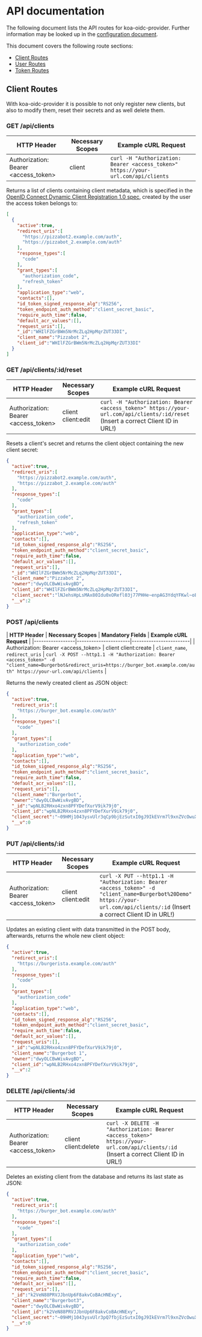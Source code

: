 # API documentation

The following document lists the API routes for koa-oidc-provider. Further information may be looked up in the [configuration document](/docs/CONFIGURATION.md).

This document covers the following route sections:

* [Client Routes](#client-routes)
* [User Routes](#user-routes)
* [Token Routes](#token-routes)

## Client Routes

With koa-oidc-provider it is possible to not only register new clients, but also to modify them, reset their secrets and as well delete them.

### GET /api/clients

| **HTTP Header** | **Necessary Scopes** | **Example cURL Request** |
|-----------------|----------------------|------------------------|
| Authorization: Bearer <access_token> | client | `curl -H "Authorization: Bearer <access_token>" https://your-url.com/api/clients` |

Returns a list of clients containing client metadata, which is specified in the [OpenID Connect Dynamic Client Registration 1.0 spec](https://openid.net/specs/openid-connect-registration-1_0.html#ClientMetadata), created by the user the access token belongs to:

```json
[
  {
    "active":true,
    "redirect_uris":[
      "https://pizzabot2.example.com/auth",
      "https://pizzabot_2.example.com/auth"
    ],
    "response_types":[
      "code"
    ],
    "grant_types":[
      "authorization_code",
      "refresh_token"
    ],
    "application_type":"web",
    "contacts":[],
    "id_token_signed_response_alg":"RS256",
    "token_endpoint_auth_method":"client_secret_basic",
    "require_auth_time":false,
    "default_acr_values":[],
    "request_uris":[],
    "_id":"WHIlFZGrBWm5NrMcZLq2HpMqrZUT33DI",
    "client_name":"Pizzabot 2",
    "client_id":"WHIlFZGrBWm5NrMcZLq2HpMqrZUT33DI"
  }
]
```

### GET /api/clients/:id/reset

| **HTTP Header** | **Necessary Scopes** | **Example cURL Request** |
|-----------------|----------------------|------------------------|
| Authorization: Bearer <access_token> | client client:edit | `curl -H "Authorization: Bearer <access_token>" https://your-url.com/api/clients/:id/reset` (Insert a correct Client ID in URL!)|

Resets a client's secret and returns the client object containing the new client secret:

```json
{
  "active":true,
  "redirect_uris":[
    "https://pizzabot2.example.com/auth",
    "https://pizzabot_2.example.com/auth"
  ],
  "response_types":[
    "code"
  ],
  "grant_types":[
    "authorization_code",
    "refresh_token"
  ],
  "application_type":"web",
  "contacts":[],
  "id_token_signed_response_alg":"RS256",
  "token_endpoint_auth_method":"client_secret_basic",
  "require_auth_time":false,
  "default_acr_values":[],
  "request_uris":[],
  "_id":"WHIlFZGrBWm5NrMcZLq2HpMqrZUT33DI",
  "client_name":"Pizzabot 2",
  "owner":"dwyOLCBwWivAvgBD",
  "client_id":"WHIlFZGrBWm5NrMcZLq2HpMqrZUT33DI",
  "client_secret":"lNJehsHpLsMAx80Idu0xORefl03j77PHHe~enpAG3YdqYFKwl~oE2LE~TeFqiePG",
  "__v":2
}
```

### POST /api/clients

| **HTTP Header** | **Necessary Scopes** | **Mandatory Fields** | **Example cURL Request** |
|-----------------|----------------------|------------------------|
| Authorization: Bearer <access_token> | client client:create | `client_name`, `redirect_uris`  | `curl -X POST --http1.1 -H "Authorization: Bearer <access_token>" -d "client_name=Burgerbot&redirect_uris=https://burger_bot.example.com/auth" https://your-url.com/api/clients` |

Returns the newly created client as JSON object:

```json
{
  "active":true,
  "redirect_uris":[
    "https://burger_bot.example.com/auth"
  ],
  "response_types":[
    "code"
  ],
  "grant_types":[
    "authorization_code"
  ],
  "application_type":"web",
  "contacts":[],
  "id_token_signed_response_alg":"RS256",
  "token_endpoint_auth_method":"client_secret_basic",
  "require_auth_time":false,
  "default_acr_values":[],
  "request_uris":[],
  "client_name":"Burgerbot",
  "owner":"dwyOLCBwWivAvgBD",
  "_id":"wpNLB2RHxo4zxn8PFYDefXurV9ik79j0",
  "client_id":"wpNLB2RHxo4zxn8PFYDefXurV9ik79j0",
  "client_secret":"~09HMj1043ysvUlr3qCp9bjEzSutxI0gJ9IkEVrm7l9xnZVcOwuXA9eOko5sDXxA",
  "__v":0
}
```

### PUT /api/clients/:id

| **HTTP Header** | **Necessary Scopes** | **Example cURL Request** |
|-----------------|----------------------|------------------------|
| Authorization: Bearer <access_token> | client client:edit | `curl -X PUT --http1.1 -H "Authorization: Bearer <access_token>" -d "client_name=Burgerbot%20Demo" https://your-url.com/api/clients/:id` (Insert a correct Client ID in URL!) |

Updates an existing client with data transmitted in the POST body, afterwards, returns the whole new client object:

```json
{
  "active":true,
  "redirect_uris":[
    "https://burgerista.example.com/auth"
  ],
  "response_types":[
    "code"
  ],
  "grant_types":[
    "authorization_code"
  ],
  "application_type":"web",
  "contacts":[],
  "id_token_signed_response_alg":"RS256",
  "token_endpoint_auth_method":"client_secret_basic",
  "require_auth_time":false,
  "default_acr_values":[],
  "request_uris":[],
  "_id":"wpNLB2RHxo4zxn8PFYDefXurV9ik79j0",
  "client_name":"Burgerbot 1",
  "owner":"dwyOLCBwWivAvgBD",
  "client_id":"wpNLB2RHxo4zxn8PFYDefXurV9ik79j0",
  "__v":2
}
```

### DELETE /api/clients/:id

| **HTTP Header** | **Necessary Scopes** | **Example cURL Request** |
|-----------------|----------------------|------------------------|
| Authorization: Bearer <access_token> | client client:delete | `curl -X DELETE -H "Authorization: Bearer <access_token>" https://your-url.com/api/clients/:id` (Insert a correct Client ID in URL!) |

Deletes an existing client from the database and returns its last state as JSON:

```json
{
  "active":true,
  "redirect_uris":[
    "https://burger_bot.example.com/auth"
  ],
  "response_types":[
    "code"
  ],
  "grant_types":[
    "authorization_code"
  ],
  "application_type":"web",
  "contacts":[],
  "id_token_signed_response_alg":"RS256",
  "token_endpoint_auth_method":"client_secret_basic",
  "require_auth_time":false,
  "default_acr_values":[],
  "request_uris":[],
  "_id":"k2VeN88PRVJJbnUp6F8akvCoBAcHNExy",
  "client_name":"Burgerbot3",
  "owner":"dwyOLCBwWivAvgBD",
  "client_id":"k2VeN88PRVJJbnUp6F8akvCoBAcHNExy",
  "client_secret":"~09HMj1043ysvUlr3pQ7fbjEzSutxI0gJ9IkEVrm7l9xnZVcOwuXA9eOko5sDXxA",
  "__v":0
}
```